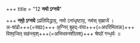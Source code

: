 +++
title = "12 **नमो ऽग्नये**"

+++
**नमो॒ ऽग्नये** ऽप्र॑तिविद्धाय॒,
नमो ऽना॑धृष्टाय॒, नम॑स् स॒म्राजे॑ ।  
अ-षा॑ढो+++(=सह्यः)+++ अ॒ग्निर् बृ॒हद्-व॑या+++(=अपरिमितान्नः)+++  
विश्व॒जित् सह॑न्त्य॒श्+++(=अभिभवनशीलश्)+++ श्रेष्ठो॑ गन्ध॒र्वः  ॥